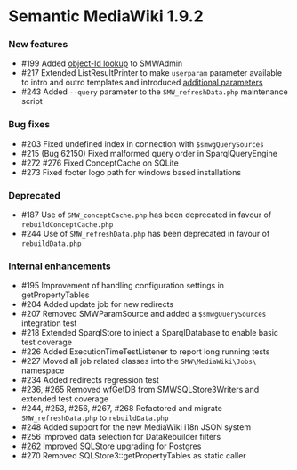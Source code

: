 # Semantic MediaWiki 1.9.2


### New features

* #199 Added [object-Id lookup][id-lookup] to SMWAdmin
* #217 Extended ListResultPrinter to make `userparam` parameter available to intro and outro templates and introduced [additional parameters][217]
* #243 Added `--query` parameter to the `SMW_refreshData.php` maintenance script

### Bug fixes

* #203 Fixed undefined index in connection with `$smwgQuerySources`
* #215 (Bug 62150) Fixed malformed query order in SparqlQueryEngine
* #272 #276 Fixed ConceptCache on SQLite
* #273 Fixed footer logo path for windows based installations

### Deprecated 

* #187 Use of `SMW_conceptCache.php` has been deprecated in favour of `rebuildConceptCache.php`
* #244 Use of `SMW_refreshData.php` has been deprecated in favour of `rebuildData.php`

### Internal enhancements

* #195 Improvement of handling configuration settings in getPropertyTables
* #204 Added update job for new redirects
* #207 Removed SMWParamSource and added a `$smwgQuerySources` integration test
* #218 Extended SparqlStore to inject a SparqlDatabase to enable basic test coverage
* #226 Added ExecutionTimeTestListener to report long running tests
* #227 Moved all job related classes into the `SMW\MediaWiki\Jobs\` namespace
* #234 Added redirects regression test
* #236, #265 Removed wfGetDB from SMWSQLStore3Writers and extended test coverage
* #244, #253, #256, #267, #268 Refactored and migrate `SMW_refreshData.php` to `rebuildData.php`
* #248 Added support for the new MediaWiki i18n JSON system
* #256 Improved data selection for DataRebuilder filters
* #262 Improved SQLStore upgrading for Postgres
* #270 Removed SQLStore3::getPropertyTables as static caller

[id-lookup]: https://www.semantic-mediawiki.org/wiki/Help:Object_ID_lookup
[217]: https://github.com/SemanticMediaWiki/SemanticMediaWiki/pull/217

